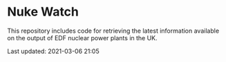 # Nuke Watch

This repository includes code for retrieving the latest information available on the output of EDF nuclear power plants in the UK.

Last updated: 2021-03-06 21:05